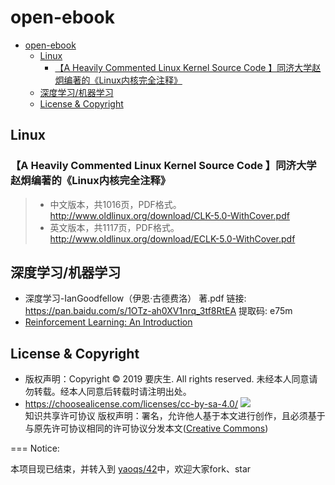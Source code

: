 # open-ebook
<a id="markdown-open-ebook" name="open-ebook"></a>

<!-- TOC -->

- [open-ebook](#open-ebook)
  - [Linux](#linux)
    - [【A Heavily Commented Linux Kernel Source Code 】同济大学赵炯编著的《Linux内核完全注释》](#a-heavily-commented-linux-kernel-source-code-同济大学赵炯编著的linux内核完全注释)
  - [深度学习/机器学习](#深度学习机器学习)
  - [License \& Copyright](#license--copyright)

<!-- /TOC -->

## Linux
<a id="markdown-linux" name="linux"></a>

### 【A Heavily Commented Linux Kernel Source Code 】同济大学赵炯编著的《Linux内核完全注释》
<a id="markdown-%E3%80%90a-heavily-commented-linux-kernel-source-code-%E3%80%91%E5%90%8C%E6%B5%8E%E5%A4%A7%E5%AD%A6%E8%B5%B5%E7%82%AF%E7%BC%96%E8%91%97%E7%9A%84%E3%80%8Alinux%E5%86%85%E6%A0%B8%E5%AE%8C%E5%85%A8%E6%B3%A8%E9%87%8A%E3%80%8B" name="%E3%80%90a-heavily-commented-linux-kernel-source-code-%E3%80%91%E5%90%8C%E6%B5%8E%E5%A4%A7%E5%AD%A6%E8%B5%B5%E7%82%AF%E7%BC%96%E8%91%97%E7%9A%84%E3%80%8Alinux%E5%86%85%E6%A0%B8%E5%AE%8C%E5%85%A8%E6%B3%A8%E9%87%8A%E3%80%8B"></a>
>
> - 中文版本，共1016页，PDF格式。<http://www.oldlinux.org/download/CLK-5.0-WithCover.pdf>
> - 英文版本，共1117页，PDF格式。<http://www.oldlinux.org/download/ECLK-5.0-WithCover.pdf>

## 深度学习/机器学习
<a id="markdown-%E6%B7%B1%E5%BA%A6%E5%AD%A6%E4%B9%A0%2F%E6%9C%BA%E5%99%A8%E5%AD%A6%E4%B9%A0" name="%E6%B7%B1%E5%BA%A6%E5%AD%A6%E4%B9%A0%2F%E6%9C%BA%E5%99%A8%E5%AD%A6%E4%B9%A0"></a>

- 深度学习-IanGoodfellow（伊恩·古德费洛） 著.pdf 链接: <https://pan.baidu.com/s/1OTz-ah0XV1nrq_3tf8RtEA> 提取码: e75m
- [Reinforcement Learning: An Introduction](https://pan.baidu.com/s/1dDnNEnR)

## License & Copyright
<a id="markdown-license-%26-copyright" name="license-%26-copyright"></a>

- 版权声明：Copyright © 2019 要庆生. All rights reserved. 未经本人同意请勿转载。经本人同意后转载时请注明出处。
- <https://choosealicense.com/licenses/cc-by-sa-4.0/> ![](https://csdnimg.cn/release/phoenix/images/creativecommons/80x15.png)\
知识共享许可协议 版权声明：署名，允许他人基于本文进行创作，且必须基于与原先许可协议相同的许可协议分发本文([Creative Commons](http://creativecommons.org/licenses/by-sa/4.0/ ))

===
Notice:

本项目现已结束，并转入到 [yaoqs/42](https://yaoqs.github.io/42/)中，欢迎大家fork、star
